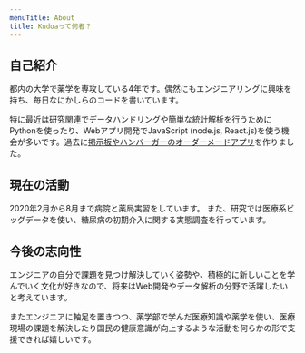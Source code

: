 ```yaml
---
menuTitle: About
title: Kudoaって何者？
---
```


## 自己紹介

都内の大学で薬学を専攻している4年です。偶然にもエンジニアリングに興味を持ち、毎日なにかしらのコードを書いています。

特に最近は研究関連でデータハンドリングや簡単な統計解析を行うためにPythonを使ったり、Webアプリ開発でJavaScript (node.js, React.js)を使う機会が多いです。過去に[掲示板やハンバーガーのオーダーメードアプリ](https://www.kudolog.net/Works/)を作りました。

## 現在の活動

2020年2月から8月まで病院と薬局実習をしています。
また、研究では医療系ビッグデータを使い、糖尿病の初期介入に関する実態調査を行っています。

## 今後の志向性

エンジニアの自分で課題を見つけ解決していく姿勢や、積極的に新しいことを学んでいく文化が好きなので、将来はWeb開発やデータ解析の分野で活躍したいと考えています。

またエンジニアに軸足を置きつつ、薬学部で学んだ医療知識や薬学を使い、医療現場の課題を解決したり国民の健康意識が向上するような活動を何らかの形で支援できれば嬉しいです。